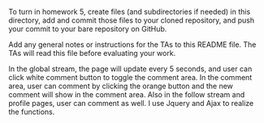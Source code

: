 To turn in homework 5, create files (and subdirectories if needed) in
this directory, add and commit those files to your cloned repository,
and push your commit to your bare repository on GitHub.

Add any general notes or instructions for the TAs to this README file.
The TAs will read this file before evaluating your work.


In the global stream, the page will update every 5 seconds, and user can click white comment
button to toggle the comment area. In the comment area, user can comment by clicking the orange button
and the new comment will show in the comment area.
Also in the follow stream and profile pages, user can comment as well.
I use Jquery and Ajax to realize the functions.